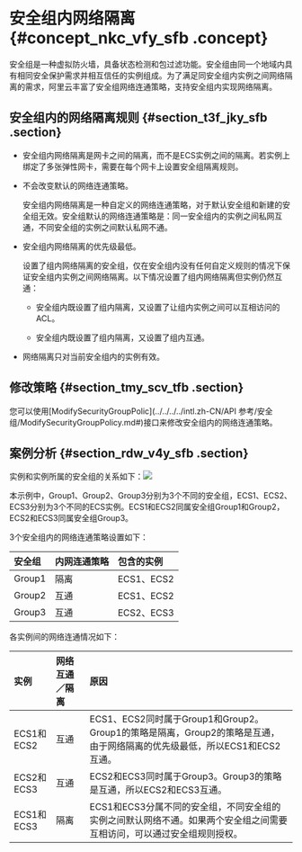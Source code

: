 # 安全组内网络隔离 {#concept_nkc_vfy_sfb .concept}

安全组是一种虚拟防火墙，具备状态检测和包过滤功能。安全组由同一个地域内具有相同安全保护需求并相互信任的实例组成。为了满足同安全组内实例之间网络隔离的需求，阿里云丰富了安全组网络连通策略，支持安全组内实现网络隔离。

## 安全组内的网络隔离规则 {#section_t3f_jky_sfb .section}

-   安全组内网络隔离是网卡之间的隔离，而不是ECS实例之间的隔离。若实例上绑定了多张弹性网卡，需要在每个网卡上设置安全组隔离规则。

-   不会改变默认的网络连通策略。

    安全组内网络隔离是一种自定义的网络连通策略，对于默认安全组和新建的安全组无效。安全组默认的网络连通策略是：同一安全组内的实例之间私网互通，不同安全组的实例之间默认私网不通。

-   安全组内网络隔离的优先级最低。

    设置了组内网络隔离的安全组，仅在安全组内没有任何自定义规则的情况下保证安全组内实例之间网络隔离。以下情况设置了组内网络隔离但实例仍然互通：

    -   安全组内既设置了组内隔离，又设置了让组内实例之间可以互相访问的ACL。

    -   安全组内既设置了组内隔离，又设置了组内互通。

-   网络隔离只对当前安全组内的实例有效。


## 修改策略 {#section_tmy_scv_tfb .section}

您可以使用[ModifySecurityGroupPolic](../../../../intl.zh-CN/API 参考/安全组/ModifySecurityGroupPolicy.md#)接口来修改安全组内的网络连通策略。

## 案例分析 {#section_rdw_v4y_sfb .section}

实例和实例所属的安全组的关系如下：![](http://static-aliyun-doc.oss-cn-hangzhou.aliyuncs.com/assets/img/61459/154235844031133_zh-CN.png)

本示例中，Group1、Group2、Group3分别为3个不同的安全组，ECS1、ECS2、ECS3分别为3个不同的ECS实例。ECS1和ECS2同属安全组Group1和Group2，ECS2和ECS3同属安全组Group3。

3个安全组内的网络连通策略设置如下：

|安全组|内网连通策略|包含的实例|
|:--|:-----|:----|
|Group1|隔离|ECS1、ECS2|
|Group2|互通|ECS1、ECS2|
|Group3|互通|ECS2、ECS3|

各实例间的网络连通情况如下：

|实例|网络互通／隔离|原因|
|:-|:------|:-|
|ECS1和ECS2|互通|ECS1、ECS2同时属于Group1和Group2。Group1的策略是隔离，Group2的策略是互通，由于网络隔离的优先级最低，所以ECS1和ECS2互通。|
|ECS2和ECS3|互通|ECS2和ECS3同时属于Group3。Group3的策略是互通，所以ECS2和ECS3互通。|
|ECS1和ECS3|隔离|ECS1和ECS3分属不同的安全组，不同安全组的实例之间默认网络不通。如果两个安全组之间需要互相访问，可以通过安全组规则授权。|

